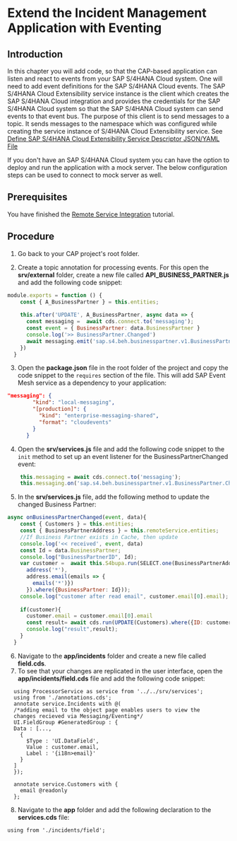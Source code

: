 # Extend the Incident Management Application with Eventing

## Introduction 
In this chapter you will add code, so that the CAP-based application can listen and react to events from your SAP S/4HANA Cloud system.  One will need to add event definitions for the SAP S/4HANA Cloud events. The SAP S/4HANA Cloud Extensibility service instance is the client which creates the SAP S/4HANA Cloud integration and provides the credentials for the SAP S/4HANA Cloud system so that the SAP S/4HANA Cloud system can send events to that event bus. The purpose of this client is to send messages to a topic. It sends messages to the namespace which was configured while creating the service instance of S/4HANA Cloud Extensibility service. See [Define SAP S/4HANA Cloud Extensibility Service Descriptor JSON/YAML File](https://help.sap.com/docs/btp/sap-business-technology-platform/define-sap-s-4hana-cloud-extensibility-service-descriptor-json-yaml-file)

If you don't have an SAP S/4HANA Cloud system you can have the option to deploy and run the application with a mock server. The below configuration steps can be used to connect to mock server as well.

## Prerequisites

You have finished the [Remote Service Integration](../../remote-service/README.md) tutorial.
  
## Procedure

1. Go back to your CAP project's root folder.

2. Create a topic annotation for processing events. For this open the **srv/external** folder, create a new file called **API_BUSINESS_PARTNER.js** and add the following code snippet:  

```js
module.exports = function () {
    const { A_BusinessPartner } = this.entities;
   
    this.after('UPDATE', A_BusinessPartner, async data => {
      const messaging =  await cds.connect.to('messaging');
      const event = { BusinessPartner: data.BusinessPartner }
      console.log('>> BusinessPartner.Changed')
      await messaging.emit('sap.s4.beh.businesspartner.v1.BusinessPartner.Changed.v1', event);
    })
  }
```

3. Open the **package.json** file in the root folder of the project and copy the code snippet to the `requires` section of the file. This will add SAP Event Mesh service as a dependency to your application:

```json
"messaging": {
        "kind": "local-messaging",
        "[production]": {
          "kind": "enterprise-messaging-shared",
          "format": "cloudevents"
        }
      }
```

4. Open the **srv/services.js** file and add the following code snippet to the `init` method to set up an event listener for the BusinessPartnerChanged event:

```js
    this.messaging = await cds.connect.to('messaging');
    this.messaging.on('sap.s4.beh.businesspartner.v1.BusinessPartner.Changed.v1', async ({ event, data }) => await this.onBusinessPartnerChanged(event, data))
```

5. In the **srv/services.js** file, add the following method to update the changed Business Partner:

```js
async onBusinessPartnerChanged(event, data){
    const { Customers } = this.entities;
    const { BusinessPartnerAddress } = this.remoteService.entities;
    //If Business Partner exists in Cache, then update
    console.log('<< received', event, data)
    const Id = data.BusinessPartner;
    console.log("BusinessPartnerID", Id);
    var customer =  await this.S4bupa.run(SELECT.one(BusinessPartnerAddress, address => {
      address('*'),
      address.email(emails => {
        emails('*')})
      }).where({BusinessPartner: Id}));
    console.log("customer after read email", customer.email[0].email);
    
    if(customer){
      customer.email = customer.email[0].email
      const result= await cds.run(UPDATE(Customers).where({ID: customer.ID}).set({email:customer.email}));
      console.log("result",result);
    }
  }
```

6. Navigate to the **app/incidents** folder and create a new file called **field.cds**.
7. To see that your changes are replicated in the user interface, open the **app/incidents/field.cds** file and add the following code snippet:

```cds
  using ProcessorService as service from '../../srv/services';
  using from './annotations.cds';
  annotate service.Incidents with @(
  /*adding email to the object page enables users to view the
  changes recieved via Messaging/Eventing*/
  UI.FieldGroup #GeneratedGroup : {
  Data : [...,
    {
      $Type : 'UI.DataField',
      Value : customer.email,
      Label : '{i18n>email}'
    }
  ]
  });

  annotate service.Customers with {
    email @readonly
  };  
```

8. Navigate to the **app** folder and add the following declaration to the **services.cds** file:
  ```cds
  using from './incidents/field';
  ```